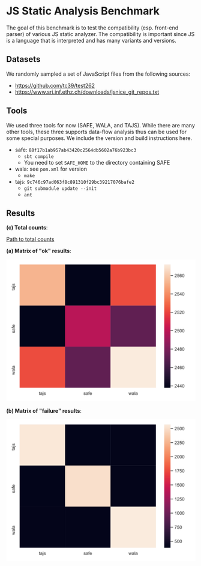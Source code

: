 # JS Static Analysis Benchmark

The goal of this benchmark is to test the compatibility (esp. front-end parser) of various JS static analyzer.
The compatibility is important since JS is a language that is interpreted and has many variants and versions.

## Datasets

We randomly sampled a set of JavaScript files from the following sources:

- https://github.com/tc39/test262
- https://www.sri.inf.ethz.ch/downloads/jsnice_git_repos.txt


## Tools

We used three tools for now (SAFE, WALA, and TAJS). While there are many other tools, these three supports
data-flow analysis thus can be used for some special purposes. We include the version and build instructions here.

- safe: `88f17b1ab957ab43420c2564db5602a76b923bc3`
  - `sbt compile`
  - You need to set `SAFE_HOME` to the directory containing SAFE
- wala: see `pom.xml` for version
  - `make`
- tajs: `9c746c97ad063f8c891310f29bc39217076bafe2`
  - `git submodule update --init`
  - `ant`

## Results

**(c) Total counts**:

[Path to total counts](counts.md)

**(a) Matrix of "ok" results**:

![](heatmap_ok.svg)

**(b) Matrix of "failure" results**:

![](heatmap_failure.svg)
